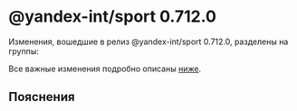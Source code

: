 # @yandex-int/sport 0.712.0

<!-- ЧЕЛОВЕЧЕСКОЕ ВСТУПЛЕНИЕ -->

Изменения, вошедшие в релиз @yandex-int/sport 0.712.0, разделены на группы:

Все важные изменения подробно описаны [ниже](#Пояснения).

## Пояснения


